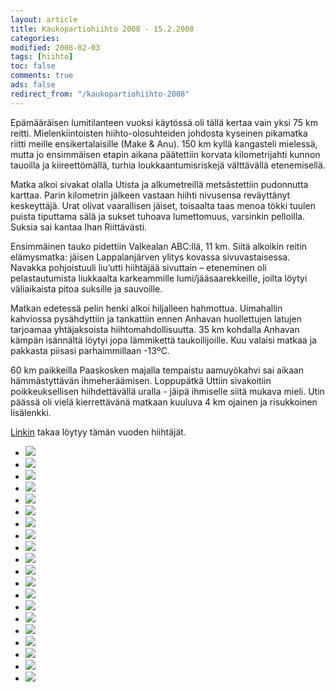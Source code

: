 ```yaml
--- 
layout: article 
title: Kaukopartiohiihto 2008 - 15.2.2008 
categories: 
modified: 2008-02-03 
tags: [hiihto]
toc: false 
comments: true 
ads: false 
redirect_from: "/kaukopartiohiihto-2008" 
--- 
```


Epämääräisen lumitilanteen vuoksi käytössä oli tällä kertaa vain yksi 75
km reitti. Mielenkiintoisten hiihto-olosuhteiden johdosta kyseinen
pikamatka riitti meille ensikertalaisille (Make & Anu). 150 km kyllä
kangasteli mielessä, mutta jo ensimmäisen etapin aikana päätettiin
korvata kilometrijahti kunnon tauoilla ja kiireettömällä, turhia
loukkaantumisriskejä välttävällä etenemisellä.

Matka alkoi sivakat olalla Utista ja alkumetreillä metsästettiin
pudonnutta karttaa. Parin kilometrin jälkeen vastaan hiihti nivusensa
reväyttänyt keskeyttäjä. Urat olivat vaarallisen jäiset, toisaalta taas
menoa tökki tuulen puista tiputtama sälä ja sukset tuhoava lumettomuus,
varsinkin pelloilla. Suksia sai kantaa Ihan Riittävästi.

Ensimmäinen tauko pidettiin Valkealan ABC:llä, 11 km. Siitä alkoikin
reitin elämysmatka: jäisen Lappalanjärven ylitys kovassa
sivuvastaisessa. Navakka pohjoistuuli liu’utti hiihtäjää sivuttain –
eteneminen oli pelastautumista liukkaalta karkeammille
lumi/jääsaarekkeille, joilta löytyi väliaikaista pitoa suksille ja
sauvoille.

Matkan edetessä pelin henki alkoi hiljalleen hahmottua. Uimahallin
kahviossa pysähdyttiin ja tankattiin ennen Anhavan huollettujen latujen
tarjoamaa yhtäjaksoista hiihtomahdollisuutta. 35 km kohdalla Anhavan
kämpän isännältä löytyi jopa lämmikettä taukoilijoille. Kuu valaisi
matkaa ja pakkasta piisasi parhaimmillaan -13ºC.

60 km paikkeilla Paaskosken majalla tempaistu aamuyökahvi sai aikaan
hämmästyttävän ihmeheräämisen. Loppupätkä Uttiin sivakoitiin
poikkeuksellisen hiihdettävällä uralla - jäipä ihmiselle siitä mukava
mieli. Utin päässä oli vielä kierrettävänä matkaan kuuluva 4 km ojainen
ja risukkoinen lisälenkki.

[Linkin](http://www.seepra.info/foorumi/viewtopic.php?t=132) takaa
löytyy tämän vuoden hiihtäjät.

<div class="image-gallery">

-   [![](/Media/Default/ImageGalleries/kaukopartiohiihto-2008/Thumbnails/KP01.jpg)](/Media/Default/ImageGalleries/kaukopartiohiihto-2008/KP01.jpg)
-   [![](/Media/Default/ImageGalleries/kaukopartiohiihto-2008/Thumbnails/KP02.jpg)](/Media/Default/ImageGalleries/kaukopartiohiihto-2008/KP02.jpg)
-   [![](/Media/Default/ImageGalleries/kaukopartiohiihto-2008/Thumbnails/KP03.jpg)](/Media/Default/ImageGalleries/kaukopartiohiihto-2008/KP03.jpg)
-   [![](/Media/Default/ImageGalleries/kaukopartiohiihto-2008/Thumbnails/KP04.jpg)](/Media/Default/ImageGalleries/kaukopartiohiihto-2008/KP04.jpg)
-   [![](/Media/Default/ImageGalleries/kaukopartiohiihto-2008/Thumbnails/KP05.jpg)](/Media/Default/ImageGalleries/kaukopartiohiihto-2008/KP05.jpg)
-   [![](/Media/Default/ImageGalleries/kaukopartiohiihto-2008/Thumbnails/KP06.jpg)](/Media/Default/ImageGalleries/kaukopartiohiihto-2008/KP06.jpg)
-   [![](/Media/Default/ImageGalleries/kaukopartiohiihto-2008/Thumbnails/KP07.jpg)](/Media/Default/ImageGalleries/kaukopartiohiihto-2008/KP07.jpg)
-   [![](/Media/Default/ImageGalleries/kaukopartiohiihto-2008/Thumbnails/KP08.jpg)](/Media/Default/ImageGalleries/kaukopartiohiihto-2008/KP08.jpg)
-   [![](/Media/Default/ImageGalleries/kaukopartiohiihto-2008/Thumbnails/KP09.jpg)](/Media/Default/ImageGalleries/kaukopartiohiihto-2008/KP09.jpg)
-   [![](/Media/Default/ImageGalleries/kaukopartiohiihto-2008/Thumbnails/KP10.jpg)](/Media/Default/ImageGalleries/kaukopartiohiihto-2008/KP10.jpg)
-   [![](/Media/Default/ImageGalleries/kaukopartiohiihto-2008/Thumbnails/KP11.jpg)](/Media/Default/ImageGalleries/kaukopartiohiihto-2008/KP11.jpg)
-   [![](/Media/Default/ImageGalleries/kaukopartiohiihto-2008/Thumbnails/KP12.jpg)](/Media/Default/ImageGalleries/kaukopartiohiihto-2008/KP12.jpg)
-   [![](/Media/Default/ImageGalleries/kaukopartiohiihto-2008/Thumbnails/KP13.jpg)](/Media/Default/ImageGalleries/kaukopartiohiihto-2008/KP13.jpg)
-   [![](/Media/Default/ImageGalleries/kaukopartiohiihto-2008/Thumbnails/KP14.jpg)](/Media/Default/ImageGalleries/kaukopartiohiihto-2008/KP14.jpg)
-   [![](/Media/Default/ImageGalleries/kaukopartiohiihto-2008/Thumbnails/KP15.jpg)](/Media/Default/ImageGalleries/kaukopartiohiihto-2008/KP15.jpg)
-   [![](/Media/Default/ImageGalleries/kaukopartiohiihto-2008/Thumbnails/KP16.jpg)](/Media/Default/ImageGalleries/kaukopartiohiihto-2008/KP16.jpg)
-   [![](/Media/Default/ImageGalleries/kaukopartiohiihto-2008/Thumbnails/KP17.jpg)](/Media/Default/ImageGalleries/kaukopartiohiihto-2008/KP17.jpg)
-   [![](/Media/Default/ImageGalleries/kaukopartiohiihto-2008/Thumbnails/KP18.jpg)](/Media/Default/ImageGalleries/kaukopartiohiihto-2008/KP18.jpg)
-   [![](/Media/Default/ImageGalleries/kaukopartiohiihto-2008/Thumbnails/KP19.jpg)](/Media/Default/ImageGalleries/kaukopartiohiihto-2008/KP19.jpg)
-   [![](/Media/Default/ImageGalleries/kaukopartiohiihto-2008/Thumbnails/KP20.jpg)](/Media/Default/ImageGalleries/kaukopartiohiihto-2008/KP20.jpg)

</div>
